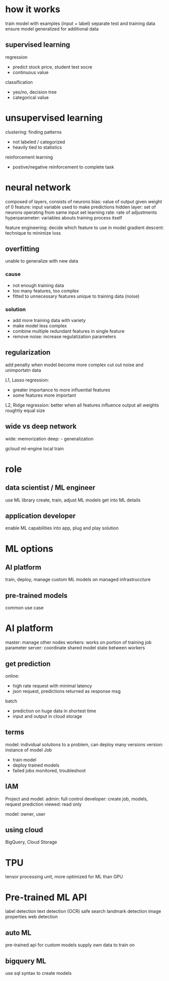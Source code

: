 # how it works
train model with examples (input + label)
separate test and training data ensure model generalized for additional data

## supervised learning
regression
- predict stock price, student test socre
- continuous value

classification
- yes/no, decision tree
- categorical value

# unsupervised learning
clustering: finding patterns
- not labeled / categorized
- heavily tied to statistics

reinforcement learning
- postive/negative reinforcement to complete task

# neural network
composed of layers, consists of neurons
bias: value of output given weight of 0
feature: input variable used to make predictions
hidden layer: set of neurons operating from same input set
learning rate: rate of adjustments
hyperparameter: variables abouts training process itself

feature engineering: decide which feature to use in model
gradient descent: technique to minimize loss

## overfitting
unable to generalize with new data
### cause
- not enough training data
- too many features, too complex
- fitted to unnecessary features unique to training data (noise)

### solution
- add more training data with variety
- make model less complex
- combine multiple redundant features in single feature
- remove noise: increase regulatization parameters

## regularization
add penalty when model become more complex
cut out noise and unimportatn data

L1, Lasso regression: 
- greater importance to more influential features
- some features more important

L2, Ridge regression: 
better when all features influence output all weights roughtly equal size

## wide vs deep network
wide: memorization
deep:
    - generalization

gcloud ml-engine local train

# role
## data scientist / ML engineer
use ML library
create, train, adjust ML models
get into ML details

## application developer
enable ML capabilities into app, plug and play solution

# ML options
## AI platform
train, deploy, manage custom ML models on managed infrastruccture

## pre-trained models
common use case

# AI platform
master: manage other nodes
workers: works on portion of training job
parameter server: coordinate shared model state between workers

## get prediction
online: 
- high rate request with minimal latency
- json request, predictions returned as response msg

batch
- prediction on huge data in shortest time
- input and output in cloud storage

## terms
model: individual solutions to a problem, can deploy many versions
version: instance of model
Job
- train model
- deploy trained models
- failed jobs monitored, troubleshoot

## IAM
Project and model:
admin: full control
developer: create job, models, request prediction
viewed: read only

model: owner, user

## using cloud
BigQuery, Cloud Storage


# TPU
tensor processing unit, more optimized for ML than GPU

# Pre-trained ML API
label detection
text detection (OCR)
safe search
landmark detection
image properties
web detection

## auto ML
pre-trained api for custom models
supply own data to train on

## bigquery ML
use sql syntax to create models




